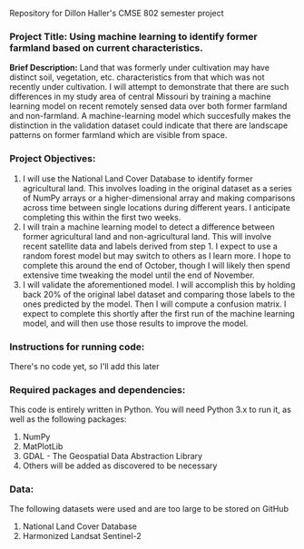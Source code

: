 Repository for Dillon Haller's CMSE 802 semester project

<h3> Project Title: Using machine learning to identify former farmland based on current characteristics.</h3>

<strong>Brief Description:</strong> Land that was formerly under cultivation may have distinct soil, vegetation, etc. characteristics from that which was not recently under cultivation. I will attempt to demonstrate that there are such differences in my study area of central Missouri by training a machine learning model on recent remotely sensed data over both former farmland and non-farmland. A machine-learning model which succesfully makes the distinction in the validation dataset could indicate that there are landscape patterns on former farmland which are visible from space.

<h3> Project Objectives: </h3>

1. I will use the National Land Cover Database to identify former agricultural land. This involves loading in the original dataset as a series of NumPy arrays or a higher-dimensional array and making comparisons across time between single locations during different years. I anticipate completing this within the first two weeks.
2. I will train a machine learning model to detect a difference between former agricultural land and non-agricultural land. This will involve recent satellite data and labels derived from step 1. I expect to use a random forest model but may switch to others as I learn more. I hope to complete this around the end of October, though I will likely then spend extensive time tweaking the model until the end of November.
3. I will validate the aforementioned model. I will accomplish this by holding back 20% of the original label dataset and comparing those labels to the ones predicted by the model. Then I will compute a confusion matrix. I expect to complete this shortly after the first run of the machine learning model, and will then use those results to improve the model.

<h3> Instructions for running code: </h3>

There's no code yet, so I'll add this later

<h3> Required packages and dependencies: </h3>

This code is entirely written in Python. You will need Python 3.x to run it, as well as the following packages:
1. NumPy
2. MatPlotLib
3. GDAL - The Geospatial Data Abstraction Library
4. Others will be added as discovered to be necessary

<h3> Data: </h3>

The following datasets were used and are too large to be stored on GitHub
1. National Land Cover Database
2. Harmonized Landsat Sentinel-2
